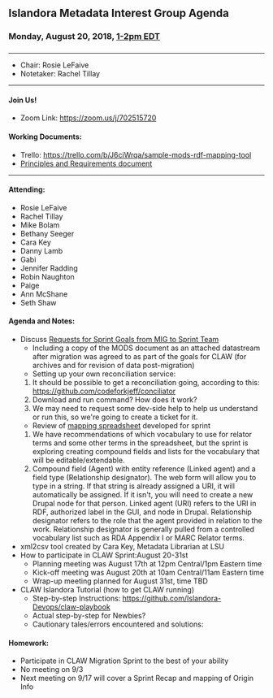 ## Islandora Metadata Interest Group Agenda
### Monday, August 20, 2018, [1-2pm EDT](http://www.thetimezoneconverter.com/?t=1%20pm&tz=Toronto&)
###
---
* Chair:  Rosie LeFaive
* Notetaker: Rachel Tillay
---

#### Join Us!
* Zoom Link: https://zoom.us/j/702515720

#### Working Documents:
* Trello: https://trello.com/b/J6ciWrqa/sample-mods-rdf-mapping-tool
* [Principles and Requirements document](https://docs.google.com/document/d/19c58eqejuB3MhY-lS8o8QW0naM_R3GusD23aQ3dwusw/edit?usp=sharing)
---

#### Attending:
* Rosie LeFaive
* Rachel Tillay
* Mike Bolam
* Bethany Seeger
* Cara Key
* Danny Lamb
* Gabi
* Jennifer Radding
* Robin Naughton
* Paige
* Ann McShane
* Seth Shaw

#### Agenda and Notes:
* Discuss [Requests for Sprint Goals from MIG to Sprint Team](https://docs.google.com/document/d/1ZBzkGJ-t-c224S9aHRUZmTKHJzbPGJbmzBrzF2h66Y8)
    * Including a copy of the MODS document as an attached datastream after migration was agreed to as part of the goals for CLAW (for archives and for revision of data post-migration)
    * Setting up your own reconciliation service:
    1. It should be possible to get a reconciliation going, according to this: https://github.com/codeforkjeff/conciliator
    2. Download and run command? How does it work?
    3. We may need to request some dev-side help to help us understand or run this, so we're going to create a ticket for it.
    * Review of [mapping spreadsheet](https://docs.google.com/spreadsheets/d/18u2qFJ014IIxlVpM3JXfDEFccwBZcoFsjbBGpvL0jJI/edit#gid=0) developed for sprint
    1. We have recommendations of which vocabulary to use for relator terms and some other terms in the spreadsheet, but the sprint is exploring creating compound fields and lists for the vocabulary that will be editable/extendable.
    2. Compound field (Agent) with entity reference (Linked agent) and a field type (Relationship designator). The web form will allow you to type in a string. If that string is already assigned a URI, it will automatically be assigned. If it isn't, you will need to create a new Drupal node for that person. Linked agent (URI) refers to the URI in RDF, authorized label in the GUI, and node in Drupal. Relationship designator refers to the role that the agent provided in relation to the work. Relationship designator is generally pulled from a controlled vocabulary list such as RDA Appendix I or MARC Relator terms.
* xml2csv tool created by Cara Key, Metadata Librarian at LSU
* How to participate in CLAW Sprint:August 20-31st
     * Planning meeting was August 17th at 12pm Central/1pm Eastern time
     * Kick-off meeting was August 20th at 10am Central/11am Eastern time
     * Wrap-up meeting planned for August 31st, time TBD
* CLAW Islandora Tutorial (how to get CLAW running)
     * Step-by-step Instructions: https://github.com/Islandora-Devops/claw-playbook
     * Actual step-by-step for Newbies?
     * Cautionary tales/errors encountered and solutions:
     
#### Homework:
* Participate in CLAW Migration Sprint to the best of your ability
* No meeting on 9/3
* Next meeting on 9/17 will cover a Sprint Recap and mapping of Origin Info

